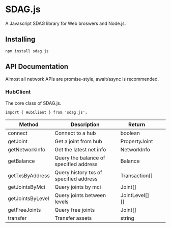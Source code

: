 # SDAG.js

A Javascript SDAG library for Web broswers and Node.js.

## Installing

```
npm install sdag.js
```

## API Documentation

Almost all network APIs are promise-style, await/async is recommended.

### HubClient

The core class of SDAG.js.

```
import { HubClient } from 'sdag.js';
```

| Method | Description | Return |   |   |
|---|---|---|---|---|
|  connect | Connect to a hub | boolean |   |   |
| getJoint  | Get a joint from hub  | PropertyJoint  |   |   |
|  getNetworkInfo | Get the latest net info  | NetworkInfo  |   |   |
| getBalance | Query the balance of specified address | Balance |
| getTxsByAddress | Query history txs of specified address | Transaction[] |
| getJointsByMci | Query joints by mci | Joint[] |
| getJointsByLevel | Query joints between levels | JointLevel[][] |
| getFreeJoints | Query free joints | Joint[] |
| transfer | Transfer assets | string |